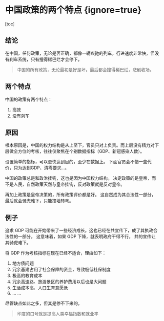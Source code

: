 # 中国政策的两个特点 {ignore=true}

[toc]

## 结论

在中国，任何政策，无论是否正确，都像一辆疾驰的列车，行进速度非常快，但没有刹车系统，只有撞得稀巴烂才会停下。

> 中国的所有政策，无论最初是好是坏，最后都会撞得稀巴烂，悲剧收场。

## 两个特点

中国的政策有两个特点：

1. 高效
2. 没有刹车

## 原因

根本原因是，中国的权力结构是从上至下，官员只对上负责。而上层没有精力对下层做全方位的考核，往往仅聚焦在个别数据指标（GDP、新冠感染人数）。

设置简单的指标，可以更快达到目的，至少在数据上。
下面官员会不惜一些代价，只为达到GDP、清零要求...。

中国的政策总是和政治挂钩，这也是因为中国权力结构。
决定政策的是皇帝，而不是人民，自然政策天然与皇帝挂钩，反对政策就是反对皇帝。

再加上政策是皇帝决策的，所有政策评价都是好。
这自然成为其合法性一部分，最后就会骑虎难下，只能撞墙转弯。

## 例子

追求 GDP 可能在开始带来了一些经济成长，这也已经在共宣传下，成了其执政合法性的一部分。
这意味着，如果 GDP 下降，就表明政府干得不行。
共的宣传让其骑虎难下。

将 GDP 作为考核指标在现在已经不适合，理由如下：

1. 地方债问题
2. 冗余基建占用了社会保障的资金，导致极低社保制度
3. 极高的教育成本
4. 冗余高速路、旅游景区的养护费用以后也是大问题
5. 生活成本高，人口生育意愿低
6. ... ...

尽管缺点如此之多，但其是停不下来的。

> 印度的口号就是提高人类幸福指数和就业率